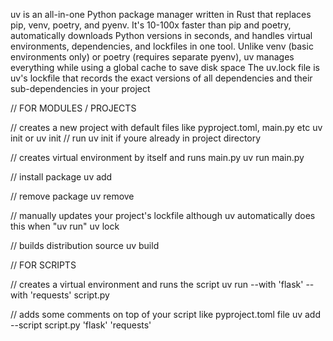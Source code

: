uv is an all-in-one Python package manager written in Rust that replaces pip, venv, poetry, and pyenv. It's 10-100x faster than pip and poetry, automatically downloads Python versions in seconds, and handles virtual environments, dependencies, and lockfiles in one tool. Unlike venv (basic environments only) or poetry (requires separate pyenv), uv manages everything while using a global cache to save disk space
The uv.lock file is uv's lockfile that records the exact versions of all dependencies and their sub-dependencies in your project

// FOR MODULES / PROJECTS

// creates a new project with default files like pyproject.toml, main.py etc
uv init <project-name> or uv init   // run uv init if youre already in project directory

// creates virtual environment by itself and runs main.py
uv run main.py

// install package
uv add <dependency>

// remove package
uv remove <dependency>

// manually updates your project's lockfile although uv automatically does this when "uv run"
uv lock

// builds distribution source 
uv build

// FOR SCRIPTS

// creates a virtual environment and runs the script
uv run --with 'flask' --with 'requests' script.py

// adds some comments on top of your script like pyproject.toml file 
uv add --script script.py 'flask' 'requests'
